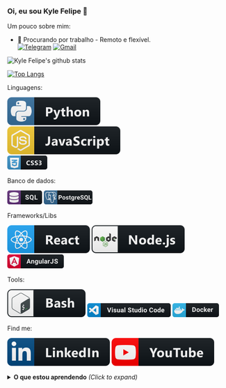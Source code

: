 ### Oi, eu sou Kyle Felipe 👋

Um pouco sobre mim:

- 🔭 Procurando por trabalho - Remoto e flexível.  
[![Telegram](https://img.shields.io/badge/Telegram-2CA5E0?logo=telegram&logoColor=white)](https://t.me/Kyle_Felipe)
[![Gmail](https://img.shields.io/badge/Gmail-D14836?logo=gmail&logoColor=white)](mailto:kylefelipe@gmail.com)

![Kyle Felipe's github stats](https://github-readme-stats.vercel.app/api?username=kylefelipe&show_icons=true&theme=blue-green)

[![Top Langs](https://github-readme-stats.vercel.app/api/top-langs/?username=kylefelipe&&layout=compact)](https://github.com/anuraghazra/github-readme-stats)

Linguagens:

![Python](https://raw.githubusercontent.com/kylefelipe/kylefelipe/master/img/python.svg)  
![JavaScript](https://raw.githubusercontent.com/kylefelipe/kylefelipe/master/img/js.svg)  
![Css](https://raw.githubusercontent.com/kylefelipe/kylefelipe/master/img/css3.png)  

Banco de dados:
<div>
<img src="https://raw.githubusercontent.com/kylefelipe/kylefelipe/master/img/sql.png" alt="SQL language"/>
<img src="https://raw.githubusercontent.com/kylefelipe/kylefelipe/master/img/postgresql.png" alt="PostgreSQL DB">
</div>

Frameworks/Libs

![React](https://raw.githubusercontent.com/kylefelipe/kylefelipe/master/img/react.svg) ![NodeJs](https://raw.githubusercontent.com/kylefelipe/kylefelipe/master/img/nodejs.svg)
![Angular](./img/angular.png)

Tools:  

![Bash](https://raw.githubusercontent.com/kylefelipe/kylefelipe/master/img/bash.svg)
![VS Code](./img/visualstudio_code.png)
![Docker](./img/docker.png)

Find me:

[![Linkedin](https://raw.githubusercontent.com/kylefelipe/kylefelipe/master/img/linkedin.svg)](https://www.linkedin.com/in/kylefelipe/) [![Youtube - ThinFree Geo](https://raw.githubusercontent.com/kylefelipe/kylefelipe/master/img/youtube.svg)](https://www.youtube.com/thinkfreegeo)

<details>
  <summary>
    <b>O que estou aprendendo</b> 
      <i>(Click to expand)</i>
    </summary>
      <li style="text-decoration: line-through"> React - Context API & Hooks</li>
      <li style="text-decoration: line-through"> React - Redux</li>
      <li> Docker</li>
<details>
